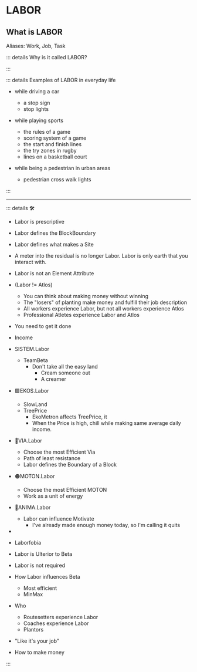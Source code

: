 <script setup>
import ElementGroupIkon from '/vue/ElementGroupIkon.vue'
</script>

# <div class="d-flex justify-center text-h1"><labor>LABOR</labor></div>

<ElementGroupIkon imageSource='/Ikon/Labor_Ikon.png' />

## What is <labor>LABOR</labor>

Aliases: Work, Job, Task

::: details Why is it called <labor>LABOR</labor>?

:::

::: details Examples of <labor>LABOR</labor> in everyday life

- while driving a car
    - a stop sign
    - stop lights

- while playing sports
    - the rules of a game
    - scoring system of a game
    - the start and finish lines
    - the try zones in rugby
    - lines on a basketball court

- while being a pedestrian  in urban areas
    - pedestrian cross walk lights

:::

---

<!-- =================================================== -->
<!-- =================================================== -->
<!-- =================================================== -->
<!-- =================================================== -->
<!-- =================================================== -->
::: details 🛠

- Labor is prescriptive
- Labor defines the BlockBoundary
- Labor defines what makes a Site

- A meter into the residual is no longer Labor. Labor is only earth that you interact with.

- Labor is not an Element Attribute
- (Labor != Atlos)
    - You can think about making money without winning
    - The "losers" of planting make money and fulfill their job description
    - All workers experience Labor, but not all workers experience Atlos
    - Professional Atletes experience Labor and Atlos  

- You need to get it done
- Income

- <beta>SISTEM</beta>.Labor
    - TeamBeta
        - Don't take all the easy land
            - Cream someone out
            - A creamer
- 🟩<ekos>EKOS</ekos>.Labor
    - SlowLand
    - TreePrice
        - EkoMetron affects TreePrice, it
        - When the Price is high, chill while making same average daily income.
- 🔻<via>VIA</via>.Labor
    - Choose the most Efficient Via
    - Path of least resistance
    - Labor defines the Boundary of a Block
- 🟠<motor>MOTON</motor>.Labor
    - Choose the most Efficient MOTON
    - Work as a unit of energy
- 💜<anima>ANIMA</anima>.Labor
    - Labor can influence Motivate
        - I've already made enough money today, so I'm calling it quits

-
- Laborfobia
- Labor is Ulterior to Beta
- Labor is not required

- How Labor influences Beta
    - Most efficient
    - MinMax

- Who
    - Routesetters experience Labor
    - Coaches experience Labor
    - Plantors

- "Like it's your job"
- How to make money

:::

